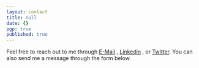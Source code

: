 ```yaml
---
layout: contact
title: null
date: {}
pgp: true
published: true
---
```


Feel free to reach out to me through <a href="mailto:mattjohnvo@outlook.com" class="highlighted">E-Mail</a> , <a href="https://www.linkedin.com/in/mattjohnvo/" class="highlighted">Linkedin</a> , or <a href="https://twitter.com/mattjohnvo" class="highlighted">Twitter</a>. You can also send me a message through the form below.
